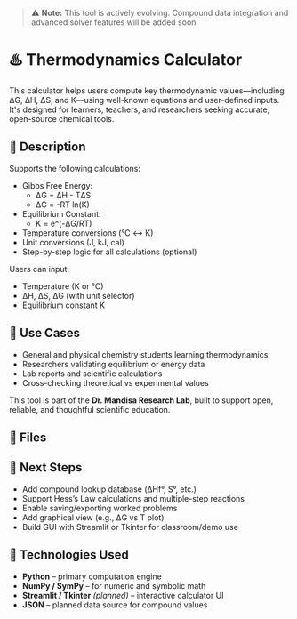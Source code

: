 > ⚠️ **Note:** This tool is actively evolving. Compound data integration and advanced solver features will be added soon.

# ♨️ Thermodynamics Calculator

This calculator helps users compute key thermodynamic values—including ΔG, ΔH, ΔS, and K—using well-known equations and user-defined inputs. It's designed for learners, teachers, and researchers seeking accurate, open-source chemical tools.


## 🧬 Description

Supports the following calculations:
- Gibbs Free Energy:
  - ΔG = ΔH - TΔS  
  - ΔG = -RT ln(K)
- Equilibrium Constant:
  - K = e^(-ΔG/RT)
- Temperature conversions (°C ↔ K)
- Unit conversions (J, kJ, cal)
- Step-by-step logic for all calculations (optional)

Users can input:
- Temperature (K or °C)  
- ΔH, ΔS, ΔG (with unit selector)  
- Equilibrium constant K


## 🎯 Use Cases

- General and physical chemistry students learning thermodynamics  
- Researchers validating equilibrium or energy data  
- Lab reports and scientific calculations  
- Cross-checking theoretical vs experimental values

This tool is part of the **Dr. Mandisa Research Lab**, built to support open, reliable, and thoughtful scientific education.


## 📁 Files


## 🧠 Next Steps

- Add compound lookup database (ΔHf°, S°, etc.)  
- Support Hess’s Law calculations and multiple-step reactions  
- Enable saving/exporting worked problems  
- Add graphical view (e.g., ΔG vs T plot)  
- Build GUI with Streamlit or Tkinter for classroom/demo use


## 🧰 Technologies Used

- **Python** – primary computation engine  
- **NumPy / SymPy** – for numeric and symbolic math  
- **Streamlit / Tkinter** *(planned)* – interactive calculator UI  
- **JSON** – planned data source for compound values  
